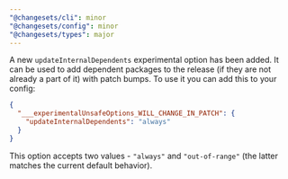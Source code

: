 ```yaml
---
"@changesets/cli": minor
"@changesets/config": minor
"@changesets/types": major
---
```


A new `updateInternalDependents` experimental option has been added. It can be used to add dependent packages to the release (if they are not already a part of it) with patch bumps. To use it you can add this to your config:

```json
{
  "___experimentalUnsafeOptions_WILL_CHANGE_IN_PATCH": {
    "updateInternalDependents": "always"
  }
}
```

This option accepts two values - `"always"` and `"out-of-range"` (the latter matches the current default behavior).
